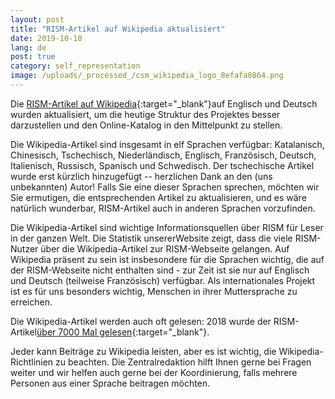 ```yaml
---
layout: post
title: "RISM-Artikel auf Wikipedia aktualisiert"
date: 2019-10-10
lang: de
post: true
category: self_representation
image: /uploads/_processed_/csm_wikipedia_logo_8efafa0864.png
---
```



Die [RISM-Artikel auf Wikipedia](https://de.wikipedia.org/wiki/R%C3%A9pertoire_International_des_Sources_Musicales){:target="_blank"}auf Englisch und Deutsch wurden aktualisiert, um die heutige Struktur des Projektes besser darzustellen und den Online-Katalog in den Mittelpunkt zu stellen.

Die Wikipedia-Artikel sind insgesamt in elf Sprachen verfügbar: Katalanisch, Chinesisch, Tschechisch, Niederländisch, Englisch, Französisch, Deutsch, Italienisch, Russisch, Spanisch und Schwedisch. Der tschechische Artikel wurde erst kürzlich hinzugefügt -- herzlichen Dank an den (uns unbekannten) Autor! Falls Sie eine dieser Sprachen sprechen, möchten wir Sie ermutigen, die entsprechenden Artikel zu aktualisieren, und es wäre natürlich wunderbar, RISM-Artikel auch in anderen Sprachen vorzufinden.

Die Wikipedia-Artikel sind wichtige Informationsquellen über RISM für Leser in der ganzen Welt. Die Statistik unsererWebsite zeigt, dass die viele RISM-Nutzer über die Wikipedia-Artikel zur RISM-Webseite gelangen. Auf Wikipedia präsent zu sein ist insbesondere für die Sprachen wichtig, die auf der RISM-Webseite nicht enthalten sind - zur Zeit ist sie nur auf Englisch und Deutsch (teilweise Französisch) verfügbar. Als internationales Projekt ist es für uns besonders wichtig, Menschen in ihrer Muttersprache zu erreichen.

Die Wikipedia-Artikel werden auch oft gelesen: 2018 wurde der RISM-Artikel[über 7000 Mal gelesen](https://tools.wmflabs.org/langviews?project=en.wikipedia.org&platform=desktop&agent=user&start=2018-01-01&end=2018-12-31&page=R%C3%A9pertoire_International_des_Sources_Musicales&sort=views&direction=1&view=list&page=R%C3%A9pertoire_International_des_Sources_Musicales){:target="_blank"}.

Jeder kann Beiträge zu Wikipedia leisten, aber es ist wichtig, die Wikipedia-Richtlinien zu beachten. Die Zentralredaktion hilft Ihnen gerne bei Fragen weiter und wir helfen auch gerne bei der Koordinierung, falls mehrere Personen aus einer Sprache beitragen möchten.



<script type="text/javascript">var switchTo5x=true;</script><script type="text/javascript" src="http://w.sharethis.com/button/buttons.js"></script><script type="text/javascript">stLight.options({publisher: "9b601438-1ce1-49d8-bfd7-9cff5df54c17", doNotHash: false, doNotCopy: false, hashAddressBar: false});</script>